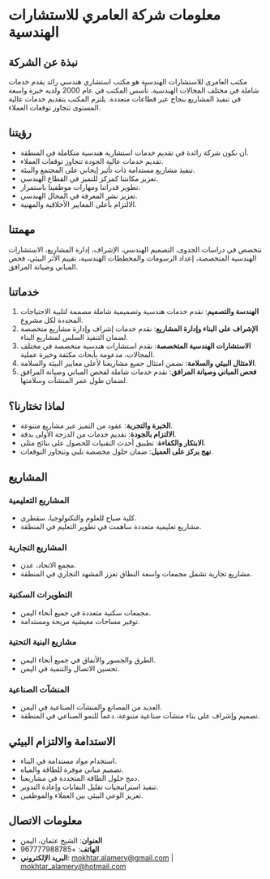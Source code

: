 # معلومات شركة العامري للاستشارات الهندسية

## نبذة عن الشركة
مكتب العامري للاستشارات الهندسية هو مكتب استشاري هندسي رائد يقدم خدمات شاملة في مختلف المجالات الهندسية. تأسس المكتب في عام 2000 ولديه خبرة واسعة في تنفيذ المشاريع بنجاح عبر قطاعات متعددة. يلتزم المكتب بتقديم خدمات عالية المستوى تتجاوز توقعات العملاء.

## رؤيتنا
- أن نكون شركة رائدة في تقديم خدمات استشارية هندسية متكاملة في المنطقة.
- تقديم خدمات عالية الجودة تتجاوز توقعات العملاء.
- تنفيذ مشاريع مستدامة ذات تأثير إيجابي على المجتمع والبيئة.
- تعزيز مكانتنا كمركز للتميز في القطاع الهندسي.
- تطوير قدراتنا ومهارات موظفينا باستمرار.
- تعزيز نشر المعرفة في المجال الهندسي.
- الالتزام بأعلى المعايير الأخلاقية والمهنية.

## مهمتنا
نتخصص في دراسات الجدوى، التصميم الهندسي، الإشراف، إدارة المشاريع، الاستشارات الهندسية المتخصصة، إعداد الرسومات والمخططات الهندسية، تقييم الأثر البيئي، فحص المباني وصيانة المرافق.

## خدماتنا
1. **الهندسة والتصميم**: نقدم خدمات هندسية وتصميمية شاملة مصممة لتلبية الاحتياجات المحددة لكل مشروع.
2. **الإشراف على البناء وإدارة المشاريع**: نقدم خدمات إشراف وإدارة مشاريع متخصصة لضمان التنفيذ السلس لمشاريع البناء.
3. **الاستشارات الهندسية المتخصصة**: نقدم استشارات هندسية متخصصة في مختلف المجالات، مدعومة بأبحاث مكثفة وخبرة عملية.
4. **الامتثال البيئي والسلامة**: نضمن امتثال جميع مشاريعنا لأعلى معايير البيئة والسلامة.
5. **فحص المباني وصيانة المرافق**: نقدم خدمات شاملة لفحص المباني وصيانة المرافق لضمان طول عمر المنشآت وسلامتها.

## لماذا تختارنا؟
- **الخبرة والتجربة**: عقود من التميز عبر مشاريع متنوعة.
- **الالتزام بالجودة**: تقديم خدمات من الدرجة الأولى بدقة.
- **الابتكار والكفاءة**: تطبيق أحدث التقنيات للحصول على نتائج مثلى.
- **نهج يركز على العميل**: ضمان حلول مخصصة تلبي وتتجاوز التوقعات.

## المشاريع
### المشاريع التعليمية
- كلية صباح للعلوم والتكنولوجيا، سقطرى.
- مشاريع تعليمية متعددة ساهمت في تطوير التعليم في المنطقة.

### المشاريع التجارية
- مجمع الاتحاد، عدن.
- مشاريع تجارية تشمل مجمعات واسعة النطاق تعزز المشهد التجاري في المنطقة.

### التطويرات السكنية
- مجمعات سكنية متعددة في جميع أنحاء اليمن.
- توفير مساحات معيشية مريحة ومستدامة.

### مشاريع البنية التحتية
- الطرق والجسور والأنفاق في جميع أنحاء اليمن.
- تحسين الاتصال والتنمية في اليمن.

### المنشآت الصناعية
- العديد من المصانع والمنشآت الصناعية في اليمن.
- تصميم وإشراف على بناء منشآت صناعية متنوعة، دعماً للنمو الصناعي في المنطقة.

## الاستدامة والالتزام البيئي
- استخدام مواد مستدامة في البناء.
- تصميم مباني موفرة للطاقة والمياه.
- دمج حلول الطاقة المتجددة في مشاريعنا.
- تنفيذ استراتيجيات تقليل النفايات وإعادة التدوير.
- تعزيز الوعي البيئي بين العملاء والموظفين.

## معلومات الاتصال
- **العنوان**: الشيخ عثمان، اليمن
- **الهاتف**: +967777988785
- **البريد الإلكتروني**: mokhtar.alamery@gmail.com | mokhtar_alamery@hotmail.com
